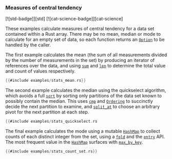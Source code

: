 ### Measures of central tendency

[![std-badge]][std] [![cat-science-badge]][cat-science]

These examples calculate measures of central tendency for a data set
contained within a Rust array. There may be no mean, median or mode to
calculate for an empty set of data, so each function returns an
[`Option`] to be handled by the caller.

The first example calculates the mean (the sum of all measurements
divided by the number of measurements in the set) by producing an
iterator of references over the data, and using [`sum`] and [`len`] to
determine the total value and count of values respectively.

```rust
{{#include examples/stats_mean.rs}}
```

The second example calculates the median using the quickselect
algorithm, which avoids a full [`sort`] by sorting only partitions of
the data set known to possibly contain the median. This uses [`cmp`] and
[`Ordering`] to succinctly decide the next partition to examine, and
[`split_at`] to choose an arbitrary pivot for the next partition at each step.

```rust
{{#include examples/stats_quickselect.rs
```

The final example calculates the  mode using a mutable [`HashMap`] to collect counts of each distinct integer from the set, using a [`fold`] and the [`entry`] API. The most frequent value in the [`HashMap`] surfaces with [`max_by_key`].

```rust
{{#include examples/stats_count_set.rs}}
```

[`Option`]: https://doc.rust-lang.org/std/option/enum.Option.html
[`sum`]: https://doc.rust-lang.org/std/iter/trait.Iterator.html#method.sum
[`len`]: https://doc.rust-lang.org/std/primitive.slice.html#method.len
[`sort`]: https://doc.rust-lang.org/std/primitive.slice.html#method.sort
[`cmp`]: https://doc.rust-lang.org/std/cmp/trait.Ord.html#tymethod.cmp
[`Ordering`]: https://doc.rust-lang.org/std/cmp/enum.Ordering.html
[`split_at`]: https://doc.rust-lang.org/std/primitive.slice.html#method.split_at
[`HashMap`]: https://doc.rust-lang.org/std/collections/struct.HashMap.html
[`fold`]: https://doc.rust-lang.org/std/iter/trait.Iterator.html#method.fold
[`entry`]: https://doc.rust-lang.org/std/collections/hash_map/enum.Entry.html
[`max_by_key`]: https://doc.rust-lang.org/std/iter/trait.Iterator.html#method.max_by_key

